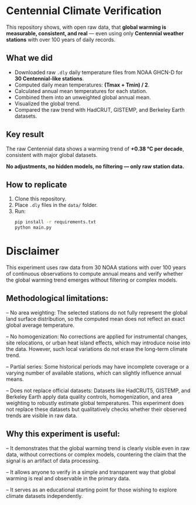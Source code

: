 # Centennial Climate Verification

This repository shows, with open raw data, that **global warming is measurable, consistent, and real** — even using only **Centennial weather stations** with over 100 years of daily records.

## What we did

- Downloaded raw `.dly` daily temperature files from NOAA GHCN-D for **30 Centennial-like stations**.
- Computed daily mean temperatures: **(Tmax + Tmin) / 2**.
- Calculated annual mean temperatures for each station.
- Combined them into an unweighted global annual mean.
- Visualized the global trend.
- Compared the raw trend with HadCRUT, GISTEMP, and Berkeley Earth datasets.

## Key result

The raw Centennial data shows a warming trend of **+0.38 °C per decade**, consistent with major global datasets.

**No adjustments, no hidden models, no filtering — only raw station data.**

## How to replicate

1. Clone this repository.
2. Place `.dly` files in the `data/` folder.
3. Run:
   ```bash
   pip install -r requirements.txt
   python main.py

# Disclaimer
This experiment uses raw data from 30 NOAA stations with over 100 years of continuous observations to compute annual means and verify whether the global warming trend emerges without filtering or complex models.

## Methodological limitations:
– No area weighting:
The selected stations do not fully represent the global land surface distribution, so the computed mean does not reflect an exact global average temperature.

– No homogenization:
No corrections are applied for instrumental changes, site relocations, or urban heat island effects, which may introduce noise into the data. However, such local variations do not erase the long-term climate trend.

– Partial series:
Some historical periods may have incomplete coverage or a varying number of available stations, which can slightly influence annual means.

– Does not replace official datasets:
Datasets like HadCRUT5, GISTEMP, and Berkeley Earth apply data quality controls, homogenization, and area weighting to robustly estimate global temperatures. This experiment does not replace these datasets but qualitatively checks whether their observed trends are visible in raw data.

## Why this experiment is useful:
– It demonstrates that the global warming trend is clearly visible even in raw data, without corrections or complex models, countering the claim that the signal is an artifact of data processing.

– It allows anyone to verify in a simple and transparent way that global warming is real and observable in the primary data.

– It serves as an educational starting point for those wishing to explore climate datasets independently.
